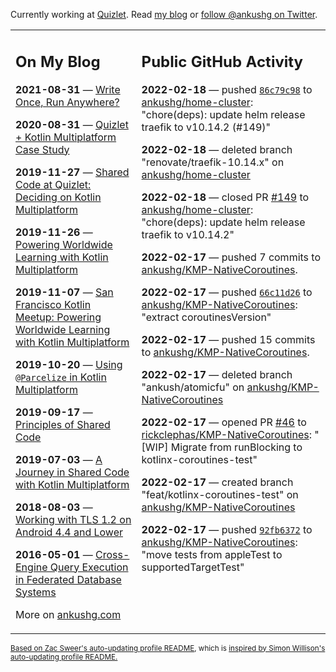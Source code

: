 Currently working at [Quizlet](https://quizlet.com/). Read [my blog](https://ankushg.com/) or [follow @ankushg on Twitter](https://twitter.com/ankushg).

<table><tr><td valign="top" width="40%">

## On My Blog
<!-- blog starts -->
**2021-08-31** — [Write Once, Run Anywhere?](https://ankushg.com/posts/write-once-run-anywhere-increment/)

**2020-08-31** — [Quizlet + Kotlin Multiplatform Case Study](https://ankushg.com/posts/quizlet-kotlin-multiplatform-case-study/)

**2019-11-27** — [Shared Code at Quizlet: Deciding on Kotlin Multiplatform](https://ankushg.com/posts/shared-code-kotlin-multiplatform/)

**2019-11-26** — [Powering Worldwide Learning with Kotlin Multiplatform](https://ankushg.com/speaking/droidcon-sf-2019)

**2019-11-07** — [San Francisco Kotlin Meetup: Powering Worldwide Learning with Kotlin Multiplatform](https://ankushg.com/speaking/sf-kotlin-meetup-2019)

**2019-10-20** — [Using `@Parcelize` in Kotlin Multiplatform](https://ankushg.com/posts/multiplatform-parcelize/)

**2019-09-17** — [Principles of Shared Code](https://ankushg.com/speaking/denver-startup-week-2019)

**2019-07-03** — [A Journey in Shared Code with Kotlin Multiplatform](https://ankushg.com/speaking/droidcon-berlin-2019)

**2018-08-03** — [Working with TLS 1.2 on Android 4.4 and Lower](https://ankushg.com/posts/tls-1.2-on-android/)

**2016-05-01** — [Cross-Engine Query Execution in Federated Database Systems](https://ankushg.com/projects/thesis)
<!-- blog ends -->
More on [ankushg.com](https://ankushg.com/)
</td><td valign="top" width="60%">

## Public GitHub Activity
<!-- githubActivity starts -->
**2022-02-18** — pushed [`86c79c98`](https://github.com/ankushg/home-cluster/commit/86c79c983c0d642856bfa0fbfbf8c2dd038f1343) to [ankushg/home-cluster](https://api.github.com/repos/ankushg/home-cluster): "chore(deps): update helm release traefik to v10.14.2 (#149)"

**2022-02-18** — deleted branch "renovate/traefik-10.14.x" on [ankushg/home-cluster](https://api.github.com/repos/ankushg/home-cluster)

**2022-02-18** — closed PR [#149](https://github.com/ankushg/home-cluster/pull/149) to [ankushg/home-cluster](https://api.github.com/repos/ankushg/home-cluster): "chore(deps): update helm release traefik to v10.14.2"

**2022-02-17** — pushed 7 commits to [ankushg/KMP-NativeCoroutines](https://api.github.com/repos/ankushg/KMP-NativeCoroutines).

**2022-02-17** — pushed [`66c11d26`](https://github.com/ankushg/KMP-NativeCoroutines/commit/66c11d264b698b685f1cdee8eb9bc5970b5127b2) to [ankushg/KMP-NativeCoroutines](https://api.github.com/repos/ankushg/KMP-NativeCoroutines): "extract coroutinesVersion"

**2022-02-17** — pushed 15 commits to [ankushg/KMP-NativeCoroutines](https://api.github.com/repos/ankushg/KMP-NativeCoroutines).

**2022-02-17** — deleted branch "ankush/atomicfu" on [ankushg/KMP-NativeCoroutines](https://api.github.com/repos/ankushg/KMP-NativeCoroutines)

**2022-02-17** — opened PR [#46](https://github.com/rickclephas/KMP-NativeCoroutines/pull/46) to [rickclephas/KMP-NativeCoroutines](https://api.github.com/repos/rickclephas/KMP-NativeCoroutines): "[WIP] Migrate from runBlocking to kotlinx-coroutines-test"

**2022-02-17** — created branch "feat/kotlinx-coroutines-test" on [ankushg/KMP-NativeCoroutines](https://api.github.com/repos/ankushg/KMP-NativeCoroutines)

**2022-02-17** — pushed [`92fb6372`](https://github.com/ankushg/KMP-NativeCoroutines/commit/92fb6372905b8f7c70cc4fc93a3920205997c475) to [ankushg/KMP-NativeCoroutines](https://api.github.com/repos/ankushg/KMP-NativeCoroutines): "move tests from appleTest to supportedTargetTest"
<!-- githubActivity ends -->
</td></tr></table>

<sub><a href="https://github.com/ZacSweers/ZacSweers">Based on Zac Sweer's auto-updating profile README</a>, which is <a href="https://simonwillison.net/2020/Jul/10/self-updating-profile-readme/">inspired by Simon Willison's auto-updating profile README.</a></sub>